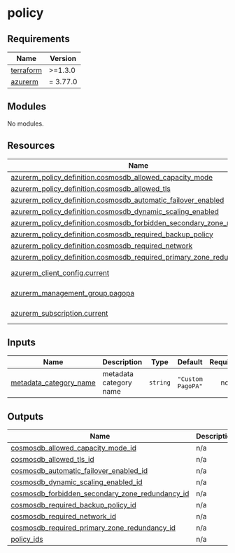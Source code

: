 # policy

<!-- markdownlint-disable -->
<!-- BEGIN_TF_DOCS -->
## Requirements

| Name | Version |
|------|---------|
| <a name="requirement_terraform"></a> [terraform](#requirement\_terraform) | >=1.3.0 |
| <a name="requirement_azurerm"></a> [azurerm](#requirement\_azurerm) | = 3.77.0 |

## Modules

No modules.

## Resources

| Name | Type |
|------|------|
| [azurerm_policy_definition.cosmosdb_allowed_capacity_mode](https://registry.terraform.io/providers/hashicorp/azurerm/3.77.0/docs/resources/policy_definition) | resource |
| [azurerm_policy_definition.cosmosdb_allowed_tls](https://registry.terraform.io/providers/hashicorp/azurerm/3.77.0/docs/resources/policy_definition) | resource |
| [azurerm_policy_definition.cosmosdb_automatic_failover_enabled](https://registry.terraform.io/providers/hashicorp/azurerm/3.77.0/docs/resources/policy_definition) | resource |
| [azurerm_policy_definition.cosmosdb_dynamic_scaling_enabled](https://registry.terraform.io/providers/hashicorp/azurerm/3.77.0/docs/resources/policy_definition) | resource |
| [azurerm_policy_definition.cosmosdb_forbidden_secondary_zone_redundancy](https://registry.terraform.io/providers/hashicorp/azurerm/3.77.0/docs/resources/policy_definition) | resource |
| [azurerm_policy_definition.cosmosdb_required_backup_policy](https://registry.terraform.io/providers/hashicorp/azurerm/3.77.0/docs/resources/policy_definition) | resource |
| [azurerm_policy_definition.cosmosdb_required_network](https://registry.terraform.io/providers/hashicorp/azurerm/3.77.0/docs/resources/policy_definition) | resource |
| [azurerm_policy_definition.cosmosdb_required_primary_zone_redundancy](https://registry.terraform.io/providers/hashicorp/azurerm/3.77.0/docs/resources/policy_definition) | resource |
| [azurerm_client_config.current](https://registry.terraform.io/providers/hashicorp/azurerm/3.77.0/docs/data-sources/client_config) | data source |
| [azurerm_management_group.pagopa](https://registry.terraform.io/providers/hashicorp/azurerm/3.77.0/docs/data-sources/management_group) | data source |
| [azurerm_subscription.current](https://registry.terraform.io/providers/hashicorp/azurerm/3.77.0/docs/data-sources/subscription) | data source |

## Inputs

| Name | Description | Type | Default | Required |
|------|-------------|------|---------|:--------:|
| <a name="input_metadata_category_name"></a> [metadata\_category\_name](#input\_metadata\_category\_name) | metadata category name | `string` | `"Custom PagoPA"` | no |

## Outputs

| Name | Description |
|------|-------------|
| <a name="output_cosmosdb_allowed_capacity_mode_id"></a> [cosmosdb\_allowed\_capacity\_mode\_id](#output\_cosmosdb\_allowed\_capacity\_mode\_id) | n/a |
| <a name="output_cosmosdb_allowed_tls_id"></a> [cosmosdb\_allowed\_tls\_id](#output\_cosmosdb\_allowed\_tls\_id) | n/a |
| <a name="output_cosmosdb_automatic_failover_enabled_id"></a> [cosmosdb\_automatic\_failover\_enabled\_id](#output\_cosmosdb\_automatic\_failover\_enabled\_id) | n/a |
| <a name="output_cosmosdb_dynamic_scaling_enabled_id"></a> [cosmosdb\_dynamic\_scaling\_enabled\_id](#output\_cosmosdb\_dynamic\_scaling\_enabled\_id) | n/a |
| <a name="output_cosmosdb_forbidden_secondary_zone_redundancy_id"></a> [cosmosdb\_forbidden\_secondary\_zone\_redundancy\_id](#output\_cosmosdb\_forbidden\_secondary\_zone\_redundancy\_id) | n/a |
| <a name="output_cosmosdb_required_backup_policy_id"></a> [cosmosdb\_required\_backup\_policy\_id](#output\_cosmosdb\_required\_backup\_policy\_id) | n/a |
| <a name="output_cosmosdb_required_network_id"></a> [cosmosdb\_required\_network\_id](#output\_cosmosdb\_required\_network\_id) | n/a |
| <a name="output_cosmosdb_required_primary_zone_redundancy_id"></a> [cosmosdb\_required\_primary\_zone\_redundancy\_id](#output\_cosmosdb\_required\_primary\_zone\_redundancy\_id) | n/a |
| <a name="output_policy_ids"></a> [policy\_ids](#output\_policy\_ids) | n/a |
<!-- END_TF_DOCS -->
